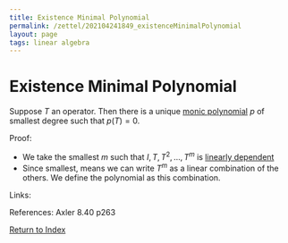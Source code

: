 ```yaml
---
title: Existence Minimal Polynomial
permalink: /zettel/202104241849_existenceMinimalPolynomial
layout: page
tags: linear algebra
---
```

# Existence Minimal Polynomial

Suppose $T$ an operator. Then there is a unique [monic polynomial](202104241842_monicPolynomialDefinition) $p$
of smallest degree such that $p(T) = 0$.

Proof:
- We take the smallest $m$ such that $I, T, T^2, \ldots, T^m$ is [linearly dependent](202102062038_linearlyDependentDefinition)
- Since smallest, means we can write $T^m$  as a linear combination of the others. We define the polynomial as this combination.

Links: 

References: Axler 8.40 p263

[Return to Index](index)